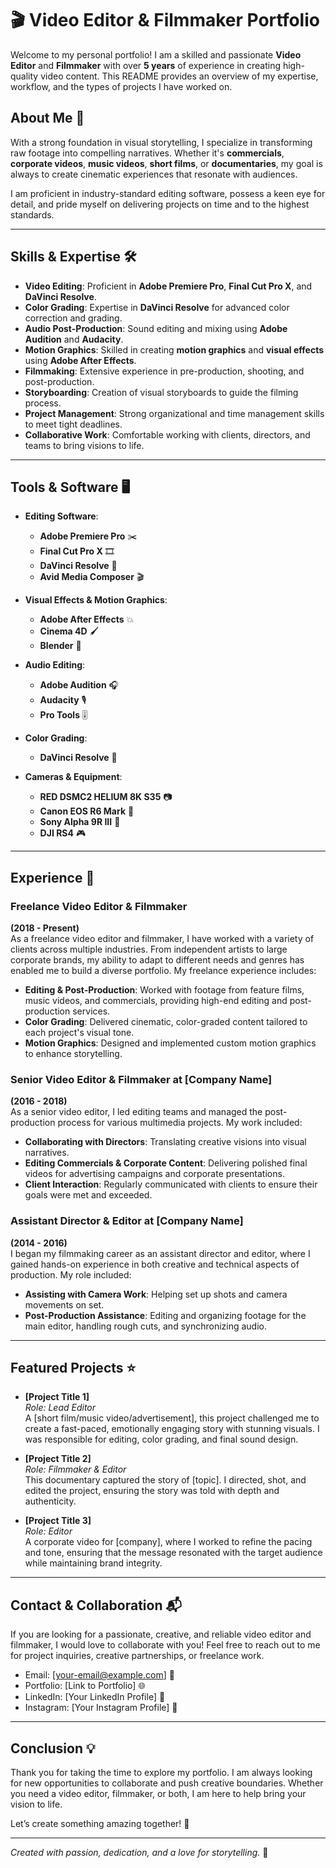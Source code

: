 # 🎬 Video Editor & Filmmaker Portfolio

Welcome to my personal portfolio! I am a skilled and passionate **Video Editor** and **Filmmaker** with over **5 years** of experience in creating high-quality video content. This README provides an overview of my expertise, workflow, and the types of projects I have worked on.

## About Me 👋

With a strong foundation in visual storytelling, I specialize in transforming raw footage into compelling narratives. Whether it's **commercials**, **corporate videos**, **music videos**, **short films**, or **documentaries**, my goal is always to create cinematic experiences that resonate with audiences. 

I am proficient in industry-standard editing software, possess a keen eye for detail, and pride myself on delivering projects on time and to the highest standards.

---

## Skills & Expertise 🛠️

- **Video Editing**: Proficient in **Adobe Premiere Pro**, **Final Cut Pro X**, and **DaVinci Resolve**.
- **Color Grading**: Expertise in **DaVinci Resolve** for advanced color correction and grading.
- **Audio Post-Production**: Sound editing and mixing using **Adobe Audition** and **Audacity**.
- **Motion Graphics**: Skilled in creating **motion graphics** and **visual effects** using **Adobe After Effects**.
- **Filmmaking**: Extensive experience in pre-production, shooting, and post-production.
- **Storyboarding**: Creation of visual storyboards to guide the filming process.
- **Project Management**: Strong organizational and time management skills to meet tight deadlines.
- **Collaborative Work**: Comfortable working with clients, directors, and teams to bring visions to life.

---

## Tools & Software 🖥️

- **Editing Software**: 
  - **Adobe Premiere Pro** ✂️
  - **Final Cut Pro X** 🎞️
  - **DaVinci Resolve** 🎨
  - **Avid Media Composer** 🎬
  
- **Visual Effects & Motion Graphics**:
  - **Adobe After Effects** 💥
  - **Cinema 4D** 🖌️
  - **Blender** 🔄
  
- **Audio Editing**:
  - **Adobe Audition** 🎧
  - **Audacity** 🎙️
  - **Pro Tools** 🎚️

- **Color Grading**: 
  - **DaVinci Resolve** 🎨

- **Cameras & Equipment**:
  - **RED DSMC2 HELIUM 8K S35** 📷
  - **Canon EOS R6 Mark** 📸
  - **Sony Alpha 9R III** 🎥
  - **DJI RS4** 🎮

---

## Experience 📅

### Freelance Video Editor & Filmmaker
**(2018 - Present)**  
As a freelance video editor and filmmaker, I have worked with a variety of clients across multiple industries. From independent artists to large corporate brands, my ability to adapt to different needs and genres has enabled me to build a diverse portfolio. My freelance experience includes:

- **Editing & Post-Production**: Worked with footage from feature films, music videos, and commercials, providing high-end editing and post-production services.
- **Color Grading**: Delivered cinematic, color-graded content tailored to each project's visual tone.
- **Motion Graphics**: Designed and implemented custom motion graphics to enhance storytelling.

### Senior Video Editor & Filmmaker at [Company Name]
**(2016 - 2018)**  
As a senior video editor, I led editing teams and managed the post-production process for various multimedia projects. My work included:

- **Collaborating with Directors**: Translating creative visions into visual narratives.
- **Editing Commercials & Corporate Content**: Delivering polished final videos for advertising campaigns and corporate presentations.
- **Client Interaction**: Regularly communicated with clients to ensure their goals were met and exceeded.

### Assistant Director & Editor at [Company Name]
**(2014 - 2016)**  
I began my filmmaking career as an assistant director and editor, where I gained hands-on experience in both creative and technical aspects of production. My role included:

- **Assisting with Camera Work**: Helping set up shots and camera movements on set.
- **Post-Production Assistance**: Editing and organizing footage for the main editor, handling rough cuts, and synchronizing audio.

---

## Featured Projects ⭐

- **[Project Title 1]**  
  _Role: Lead Editor_  
  A [short film/music video/advertisement], this project challenged me to create a fast-paced, emotionally engaging story with stunning visuals. I was responsible for editing, color grading, and final sound design.

- **[Project Title 2]**  
  _Role: Filmmaker & Editor_  
  This documentary captured the story of [topic]. I directed, shot, and edited the project, ensuring the story was told with depth and authenticity.

- **[Project Title 3]**  
  _Role: Editor_  
  A corporate video for [company], where I worked to refine the pacing and tone, ensuring that the message resonated with the target audience while maintaining brand integrity.

---

## Contact & Collaboration 📬

If you are looking for a passionate, creative, and reliable video editor and filmmaker, I would love to collaborate with you! Feel free to reach out to me for project inquiries, creative partnerships, or freelance work.

- Email: [your-email@example.com] 📧
- Portfolio: [Link to Portfolio] 🌐
- LinkedIn: [Your LinkedIn Profile] 🔗
- Instagram: [Your Instagram Profile] 📸

---

## Conclusion 💡

Thank you for taking the time to explore my portfolio. I am always looking for new opportunities to collaborate and push creative boundaries. Whether you need a video editor, filmmaker, or both, I am here to help bring your vision to life.

Let’s create something amazing together! 🚀

---

*Created with passion, dedication, and a love for storytelling.* 🎥
